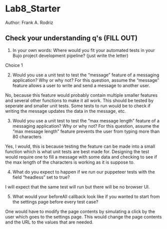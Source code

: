 # Lab8_Starter

Author: Frank A. Rodriz

## Check your understanding q's (FILL OUT)
1. In your own words: Where would you fit your automated tests in your Bujo project development pipeline? (just write the letter)

Choice 1

2. Would you use a unit test to test the “message” feature of a messaging application? Why or why not? For this question, assume the “message” feature allows a user to write and send a message to another user.

No, because this feature would probably contain multiple smaller features and several other functions to make it all work. This should be tested by seperate and smaller unit tests. Some tests to run would be to check if writing the message updates the data in the message, etc.

3. Would you use a unit test to test the “max message length” feature of a messaging application? Why or why not? For this question, assume the “max message length” feature prevents the user from typing more than 80 characters

Yes, I would, this is because testing the feature can be made into a small function which is what unit tests are best made for. Designing the test would require one to fill a message with some data and checking to see if the max length of the characters is working as it is suppose to. 

4. What do you expect to happen if we run our puppeteer tests with the field “headless” set to true?

I will expect that the same test will run but there will be no browser UI.

5. What would your beforeAll callback look like if you wanted to start from the settings page before every test case?


One would have to modify the page contents by simulating a click by the user which goes to the settings page. This would change the page contents and the URL to the values that are needed.
